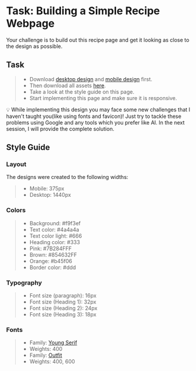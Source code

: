 # Task: Building a Simple Recipe Webpage

Your challenge is to build out this recipe page and get it looking as close to the design as possible.

## Task

> - Download [desktop design](https://drive.google.com/file/d/1XiT4ketB7WlO-ol2OyQvJT2xxw2URr8s/view?usp=sharing) and [mobile design](https://drive.google.com/file/d/1txwKUSse-pCdkfzmvWbwUkwOD3Fo4q3V/view?usp=sharing) first.
> - Then download all assets [here](https://drive.google.com/drive/folders/1K__IpBmOjg-OrkVpm5ld_11EmRMKH4OX?usp=sharing).
> - Take a look at the style guide on this page.
> - Start implementing this page and make sure it is responsive.

💡 While implementing this design you may face some new challenges that I haven't taught you(like using fonts and
favicon)! Just try
to tackle
these problems using Google and any tools which you prefer like AI. In the next session, I will provide the complete
solution.   


## Style Guide

### **Layout**

The designs were created to the following widths:

> - Mobile: 375px
> - Desktop: 1440px

### **Colors**

> - Background: #f9f3ef
> - Text color: #4a4a4a
> - Text color light: #666
> - Heading color: #333
> - Pink: #7B284FFF
> - Brown: #854632FF
> - Orange: #b45f06
> - Border color: #ddd

### **Typography**

> - Font size (paragraph): 16px
> - Font size (Heading 1): 32px
> - Font size (Heading 2): 24px
> - Font size (Heading 3): 18px

### **Fonts**

> - Family: [Young Serif](https://fonts.google.com/specimen/Young+Serif)
> - Weights: 400
> - Family: [Outfit](https://fonts.google.com/specimen/Outfit)
> - Weights: 400, 600